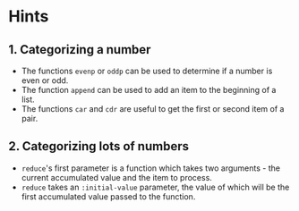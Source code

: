 # Hints

## 1. Categorizing a number

* The functions `evenp` or `oddp` can be used to determine if a number is even or odd.
* The function `append` can be used to add an item to the beginning of a list.
* The functions `car` and `cdr` are useful to get the first or second item of a pair.

## 2. Categorizing lots of numbers

* `reduce`'s first parameter is a function which takes two arguments - the current accumulated value and the item to process.
* `reduce` takes an `:initial-value` parameter, the value of which will be the first accumulated value passed to the function.

